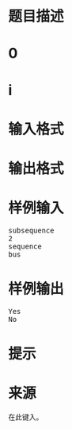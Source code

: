 

# 题目描述



# 0



# i



# 输入格式



# 输出格式



# 样例输入


<pre>subsequence
2
sequence
bus
</pre>

# 样例输出


<pre>Yes
No
</pre>

# 提示



# 来源


<p>
在此键入。
</p>
